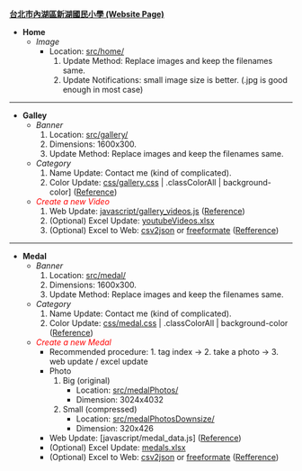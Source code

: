 [**台北市內湖區新湖國民小學 (Website Page)**](https://xinhuelementaryschool.github.io/)
* **Home**
  * *Image*
    * Location: [src/home/](src/home/)
      1. Update Method:  Replace images and keep the filenames same.
      2. Update Notifications: small image size is better.  (.jpg is good enough in most case)
---------------------------------------------------------------------------
* **Galley**
  * *Banner*
    1. Location: [src/gallery/](src/gallery/)
    2. Dimensions: 1600x300.
    3. Update Method: Replace images and keep the filenames same.
  * *Category* 
    1. Name Update: Contact me (kind of complicated).
    2. Color Update: [css/gallery.css](css/gallery.css) | .classColorAll | background-color] ([Reference](tutorial/gallery/Category_Color.png))
  * *<span style="color:red">Create a new Video<span>*
    1. Web Update: [javascript/gallery_videos.js](javascript/gallery_videos.js) ([Reference](tutorial/gallery/Video_Update.mp4))
    2. (Optional) Excel Update:  [youtubeVideos.xlsx](youtubeVideos.xlsx) 
    3. (Optional) Excel to Web:  [csv2json](https://www.csvjson.com/csv2json) or [freeformate](https://www.freeformatter.com/csv-to-json-converter.html) ([Refference](tutorial/gallery/Excel_to_Web.mp4))
---------------------------------------------------------------------------
* **Medal**
  * *Banner*
     1. Location: [src/medal/](src/medal/)
     2. Dimensions: 1600x300.
     3. Update Method: Replace images and keep the filenames same.
  * *Category* 
     1. Name Update: Contact me (kind of complicated).
     2. Color Update: [css/medal.css](css/medal.css) | .classColorAll | background-color ([Reference](tutorial/medal/Category_Color.jpg))
  * *<span style="color:red">Create a new Medal</span>*
     * Recommended procedure: 1. tag index -> 2. take a photo -> 3.  web update / excel update 
     * Photo
       1. Big (original)
            * Location: [src/medalPhotos/](src/medalPhotos/)
            * Dimension: 3024x4032
       2. Small (compressed)
            * Location: [src/medalPhotosDownsize/](src/medalPhotosDownsize/)
            * Dimension: 320x426
     * Web Update: [javascript/medal_data.js] ([Reference](tutorial/medal/Medal_Update.mp4))
     * (Optional) Excel Update:  [medals.xlsx](medals.xlsx)
     * (Optional) Excel to Web:  [csv2json](https://www.csvjson.com/csv2json) or [freeformate](https://www.freeformatter.com/csv-to-json-converter.html)  ([Refference](tutorial/medal/Excel_to_Web.mp4))
